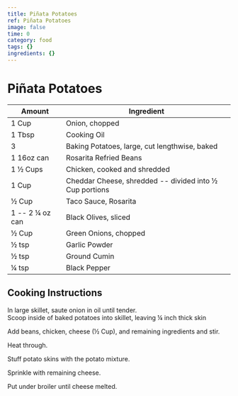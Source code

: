 ```yaml
---
title: Piñata Potatoes
ref: Piñata Potatoes
image: false
time: 0
category: food
tags: {}
ingredients: {}
---
```

# Piñata Potatoes  
  
|Amount|Ingredient|  
|----|----|  
1 Cup | Onion, chopped  
1 Tbsp | Cooking Oil  
3 | Baking Potatoes, large, cut lengthwise, baked  
1 16oz can | Rosarita Refried Beans  
1 ½ Cups | Chicken, cooked and shredded  
1 Cup | Cheddar Cheese, shredded -- divided into ½ Cup portions  
½ Cup | Taco Sauce, Rosarita  
1 -- 2 ¼ oz  can | Black Olives, sliced  
½ Cup | Green Onions, chopped  
½ tsp | Garlic Powder  
½ tsp | Ground Cumin  
¼ tsp | Black Pepper  
  
## Cooking Instructions  
In large skillet, saute onion in oil until tender.  
Scoop inside of baked potatoes into skillet, leaving ¼ inch thick skin  
  
Add beans, chicken, cheese (½ Cup), and remaining ingredients and stir.  
  
Heat through.  
  
Stuff potato skins with the potato mixture.  
  
Sprinkle with remaining cheese.  
  
Put under broiler until cheese melted.  
  